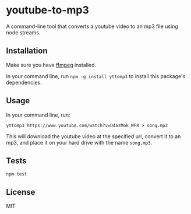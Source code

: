 # youtube-to-mp3

A command-line tool that converts a youtube video to an mp3 file using node streams.

## Installation

Make sure you have [ffmpeg](https://www.ffmpeg.org/) installed.

In your command line, run `npm -g install yttomp3` to install this package's dependencies.

## Usage

In your command line, run:

```
yttomp3 https://www.youtube.com/watch?v=D4azMok_WF8 > song.mp3
```

This will download the youtube video at the specified url, convert it to an mp3, and place it on your hard drive with the name `song.mp3`.

## Tests
```
npm test
```

## License
MIT
